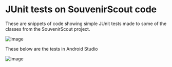 # JUnit tests on SouvenirScout code

These are snippets of code showing simple JUnit tests made to some of the classes from the SouvenirScout project.

![image](https://github.com/hotellinawebmaster/SouvenirScoutUnitTests/assets/73776127/7c54ca69-3265-4942-b106-aacb8688a986)


These below are the tests in Android Studio

![image](https://github.com/hotellinawebmaster/SouvenirScoutUnitTests/assets/73776127/9f48c4ac-af78-4d95-bfab-5ffd27b4f693)
